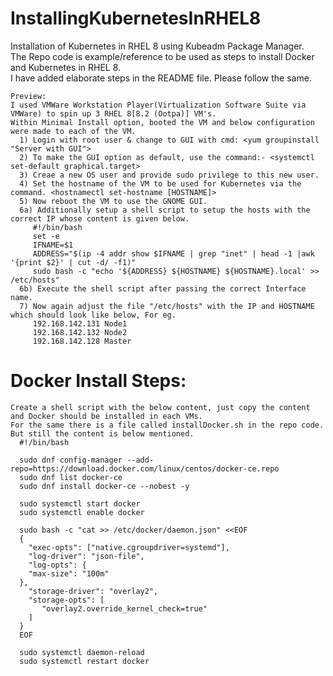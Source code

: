# InstallingKubernetesInRHEL8
Installation of Kubernetes in RHEL 8 using Kubeadm Package Manager.  
The Repo code is example/reference to be used as steps to install Docker and Kubernetes in RHEL 8.  
I have added elaborate steps in the README file. Please follow the same.

    Preview:
    I used VMWare Workstation Player(Virtualization Software Suite via VMWare) to spin up 3 RHEL 8[8.2 (Ootpa)] VM's.
    Within Minimal Install option, booted the VM and below configuration were made to each of the VM.
      1) Login with root user & change to GUI with cmd: <yum groupinstall "Server with GUI">
      2) To make the GUI option as default, use the command:- <systemctl set-default graphical.target>
      3) Creae a new OS user and provide sudo privilege to this new user.
      4) Set the hostname of the VM to be used for Kubernetes via the command. <hostnamectl set-hostname [HOSTNAME]>
      5) Now reboot the VM to use the GNOME GUI.
      6a) Additionally setup a shell script to setup the hosts with the correct IP whose content is given below.
         #!/bin/bash
         set -e
         IFNAME=$1
         ADDRESS="$(ip -4 addr show $IFNAME | grep "inet" | head -1 |awk '{print $2}' | cut -d/ -f1)"
         sudo bash -c "echo '${ADDRESS} ${HOSTNAME} ${HOSTNAME}.local' >> /etc/hosts"
      6b) Execute the shell script after passing the correct Interface name. 
      7) Now again adjust the file "/etc/hosts" with the IP and HOSTNAME which should look like below, For eg.
         192.168.142.131 Node1
         192.168.142.132 Node2
         192.168.142.128 Master
    

Docker Install Steps:
=================

    Create a shell script with the below content, just copy the content and Docker should be installed in each VMs.
    For the same there is a file called installDocker.sh in the repo code. But still the content is below mentioned.
      #!/bin/bash
      
      sudo dnf config-manager --add-repo=https://download.docker.com/linux/centos/docker-ce.repo
      sudo dnf list docker-ce
      sudo dnf install docker-ce --nobest -y
      
      sudo systemctl start docker
      sudo systemctl enable docker
      
      sudo bash -c "cat >> /etc/docker/daemon.json" <<EOF
      {
        "exec-opts": ["native.cgroupdriver=systemd"],
        "log-driver": "json-file",
        "log-opts": {
        "max-size": "100m"
      },
        "storage-driver": "overlay2",
        "storage-opts": [
           "overlay2.override_kernel_check=true"
        ]
      }
      EOF
      
      sudo systemctl daemon-reload
      sudo systemctl restart docker
    
